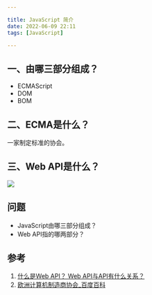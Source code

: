 ```yaml
---

title: JavaScript 简介
date: 2022-06-09 22:11
tags: [JavaScript]

---
```

## 一、由哪三部分组成？

-   ECMAScript
-   DOM
-   BOM

  

## 二、ECMA是什么？

一家制定标准的协会。

## 三、Web API是什么？

![](https://cdn.nlark.com/yuque/0/2022/png/1318699/1654783647143-445d85aa-022d-4f6f-b04b-a1e8b37941e6.png)

## 问题

-   JavaScript由哪三部分组成？
-   Web API指的哪两部分？

## 参考

1.  [什么是Web API？ Web API与API有什么关系？](https://www.itcast.cn/news/20210420/1411500560.shtml)
2.  [欧洲计算机制造商协会_百度百科](https://baike.baidu.com/item/%E6%AC%A7%E6%B4%B2%E8%AE%A1%E7%AE%97%E6%9C%BA%E5%88%B6%E9%80%A0%E5%95%86%E5%8D%8F%E4%BC%9A/2052072)
